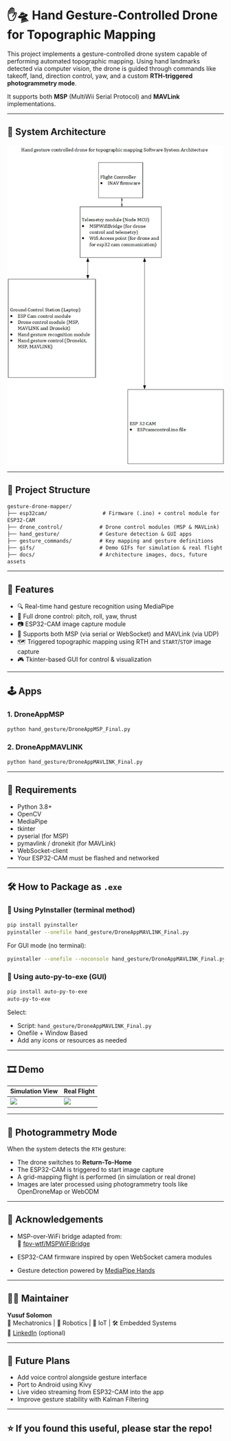 # ✋🛸 Hand Gesture-Controlled Drone for Topographic Mapping

This project implements a gesture-controlled drone system capable of performing automated topographic mapping. Using hand landmarks detected via computer vision, the drone is guided through commands like takeoff, land, direction control, yaw, and a custom **RTH-triggered photogrammetry mode**.

It supports both **MSP** (MultiWii Serial Protocol) and **MAVLink** implementations.

---

## 🧠 System Architecture

![System Architecture](docs/Software_Architecture.jpg)

---

## 📁 Project Structure

```
gesture-drone-mapper/
├── esp32cam/                  # Firmware (.ino) + control module for ESP32-CAM
├── drone_control/            # Drone control modules (MSP & MAVLink)
├── hand_gesture/             # Gesture detection & GUI apps
├── gesture_commands/         # Key mapping and gesture definitions
├── gifs/                     # Demo GIFs for simulation & real flight
├── docs/                     # Architecture images, docs, future assets
```

---

## 🚀 Features

- 🔍 Real-time hand gesture recognition using MediaPipe
- 🧭 Full drone control: pitch, roll, yaw, thrust
- 📷 ESP32-CAM image capture module
- 📡 Supports both MSP (via serial or WebSocket) and MAVLink (via UDP)
- 🗺️ Triggered topographic mapping using RTH and `START`/`STOP` image capture
- 🎮 Tkinter-based GUI for control & visualization

---

## 🕹️ Apps

### 1. DroneAppMSP
```bash
python hand_gesture/DroneAppMSP_Final.py
```

### 2. DroneAppMAVLINK
```bash
python hand_gesture/DroneAppMAVLINK_Final.py
```

---

## 🧰 Requirements

- Python 3.8+
- OpenCV
- MediaPipe
- tkinter
- pyserial (for MSP)
- pymavlink / dronekit (for MAVLink)
- WebSocket-client
- Your ESP32-CAM must be flashed and networked

---

## 🛠️ How to Package as `.exe`

### 🔹 Using PyInstaller (terminal method)

```bash
pip install pyinstaller
pyinstaller --onefile hand_gesture/DroneAppMAVLINK_Final.py
```

For GUI mode (no terminal):

```bash
pyinstaller --onefile --noconsole hand_gesture/DroneAppMAVLINK_Final.py
```

### 🔹 Using auto-py-to-exe (GUI)

```bash
pip install auto-py-to-exe
auto-py-to-exe
```

Select:
- Script: `hand_gesture/DroneAppMAVLINK_Final.py`
- Onefile + Window Based
- Add any icons or resources as needed

---

## 🎞️ Demo

| Simulation View | Real Flight |
|------------------|-------------|
| ![](gifs/sim_gesture.gif) | ![](gifs/real_gesture.gif) |

---

## 📸 Photogrammetry Mode

When the system detects the `RTH` gesture:
- The drone switches to **Return-To-Home**
- The ESP32-CAM is triggered to start image capture
- A grid-mapping flight is performed (in simulation or real drone)
- Images are later processed using photogrammetry tools like OpenDroneMap or WebODM

---

## 📜 Acknowledgements

- MSP-over-WiFi bridge adapted from:  
  🔗 [fpv-wtf/MSPWiFiBridge](https://github.com/fpv-wtf/MSPWiFiBridge)

- ESP32-CAM firmware inspired by open WebSocket camera modules

- Gesture detection powered by [MediaPipe Hands](https://google.github.io/mediapipe/solutions/hands)

---

## 🧑‍💻 Maintainer

**Yusuf Solomon**  
🧠 Mechatronics | 🤖 Robotics | 📡 IoT | 🛠️ Embedded Systems  
🔗 [LinkedIn](https://www.linkedin.com/in/your-profile) (optional)

---

## 📌 Future Plans

- Add voice control alongside gesture interface  
- Port to Android using Kivy  
- Live video streaming from ESP32-CAM into the app  
- Improve gesture stability with Kalman Filtering  

---

## ⭐️ If you found this useful, please star the repo!
